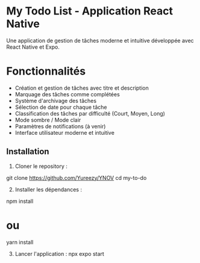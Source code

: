 #  My Todo List - Application React Native

Une application de gestion de tâches moderne et intuitive développée avec React Native et Expo.

# Fonctionnalités

-  Création et gestion de tâches avec titre et description
-  Marquage des tâches comme complétées
-  Système d'archivage des tâches
-  Sélection de date pour chaque tâche
-  Classification des tâches par difficulté (Court, Moyen, Long)
-  Mode sombre / Mode clair
-  Paramètres de notifications (à venir)
-  Interface utilisateur moderne et intuitive

## Installation

1. Cloner le repository :

git clone https://github.com/Yureezy/YNOV
cd my-to-do

2. Installer les dépendances :

npm install
# ou
yarn install

3. Lancer l'application :
npx expo start
